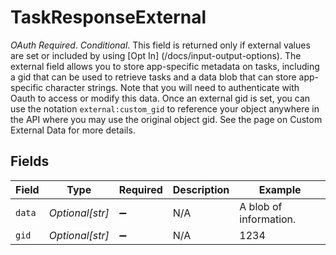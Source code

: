 # TaskResponseExternal

*OAuth Required*. *Conditional*. This field is returned only if external values are set or included by using [Opt In] (/docs/input-output-options).
The external field allows you to store app-specific metadata on tasks, including a gid that can be used to retrieve tasks and a data blob that can store app-specific character strings. Note that you will need to authenticate with Oauth to access or modify this data. Once an external gid is set, you can use the notation `external:custom_gid` to reference your object anywhere in the API where you may use the original object gid. See the page on Custom External Data for more details.


## Fields

| Field                  | Type                   | Required               | Description            | Example                |
| ---------------------- | ---------------------- | ---------------------- | ---------------------- | ---------------------- |
| `data`                 | *Optional[str]*        | :heavy_minus_sign:     | N/A                    | A blob of information. |
| `gid`                  | *Optional[str]*        | :heavy_minus_sign:     | N/A                    | 1234                   |